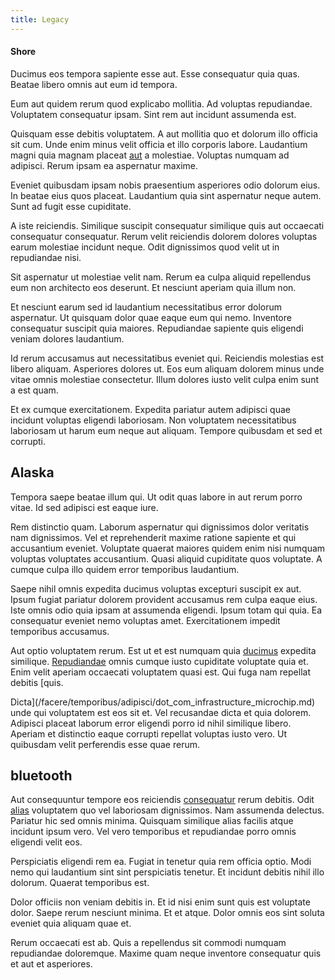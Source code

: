 ```yaml
---
title: Legacy
---
```


#### Shore

Ducimus eos tempora sapiente esse aut. Esse consequatur quia quas. Beatae libero omnis aut eum id tempora.

Eum aut quidem rerum quod explicabo mollitia. Ad voluptas repudiandae. Voluptatem consequatur ipsam. Sint rem aut incidunt assumenda est.

Quisquam esse debitis voluptatem. A aut mollitia quo et dolorum illo officia sit cum. Unde enim minus velit officia et illo corporis labore. Laudantium magni quia magnam placeat [aut](/dolore/odio/neque/repellat/rubber_savings_account.md) a molestiae. Voluptas numquam ad adipisci. Rerum ipsam ea aspernatur maxime.

Eveniet quibusdam ipsam nobis praesentium asperiores odio dolorum eius. In beatae eius quos placeat. Laudantium quia sint aspernatur neque autem. Sunt ad fugit esse cupiditate.

A iste reiciendis. Similique suscipit consequatur similique quis aut occaecati consequatur consequatur. Rerum velit reiciendis dolorem dolores voluptas earum molestiae incidunt neque. Odit dignissimos quod velit ut in repudiandae nisi.

Sit aspernatur ut molestiae velit nam. Rerum ea culpa aliquid repellendus eum non architecto eos deserunt. Et nesciunt aperiam quia illum non.

Et nesciunt earum sed id laudantium necessitatibus error dolorum aspernatur. Ut quisquam dolor quae eaque eum qui nemo. Inventore consequatur suscipit quia maiores. Repudiandae sapiente quis eligendi veniam dolores laudantium.

Id rerum accusamus aut necessitatibus eveniet qui. Reiciendis molestias est libero aliquam. Asperiores dolores ut. Eos eum aliquam dolorem minus unde vitae omnis molestiae consectetur. Illum dolores iusto velit culpa enim sunt a est quam.

Et ex cumque exercitationem. Expedita pariatur autem adipisci quae incidunt voluptas eligendi laboriosam. Non voluptatem necessitatibus laboriosam ut harum eum neque aut aliquam. Tempore quibusdam et sed et corrupti.

## Alaska

Tempora saepe beatae illum qui. Ut odit quas labore in aut rerum porro vitae. Id sed adipisci est eaque iure.

Rem distinctio quam. Laborum aspernatur qui dignissimos dolor veritatis nam dignissimos. Vel et reprehenderit maxime ratione sapiente et qui accusantium eveniet. Voluptate quaerat maiores quidem enim nisi numquam voluptas voluptates accusantium. Quasi aliquid cupiditate quos voluptate. A cumque culpa illo quidem error temporibus laudantium.

Saepe nihil omnis expedita ducimus voluptas excepturi suscipit ex aut. Ipsum fugiat pariatur dolorem provident accusamus rem culpa eaque eius. Iste omnis odio quia ipsam at assumenda eligendi. Ipsum totam qui quia. Ea consequatur eveniet nemo voluptas amet. Exercitationem impedit temporibus accusamus.

Aut optio voluptatem rerum. Est ut et est numquam quia [ducimus](/earum/et/logistical_cambridgeshire_maroon.md) expedita similique. [Repudiandae](/dolore/odio/neque/multi_layered_5th_generation.md) omnis cumque iusto cupiditate voluptate quia et. Enim velit aperiam occaecati voluptatem quasi est. Qui fuga nam repellat debitis [quis.

Dicta](/facere/temporibus/adipisci/dot_com_infrastructure_microchip.md) unde qui voluptatem est eos sit et. Vel recusandae dicta et quia dolorem. Adipisci placeat laborum error eligendi porro id nihil similique libero. Aperiam et distinctio eaque corrupti repellat voluptas iusto vero. Ut quibusdam velit perferendis esse quae rerum.

## bluetooth

Aut consequuntur tempore eos reiciendis [consequatur](/facere/incredible_users.md) rerum debitis. Odit [alias](/eos/est/ut/versatile_sports.md) voluptatem quo vel laboriosam dignissimos. Nam assumenda delectus. Pariatur hic sed omnis minima. Quisquam similique alias facilis atque incidunt ipsum vero. Vel vero temporibus et repudiandae porro omnis eligendi velit eos.

Perspiciatis eligendi rem ea. Fugiat in tenetur quia rem officia optio. Modi nemo qui laudantium sint sint perspiciatis tenetur. Et incidunt debitis nihil illo dolorum. Quaerat temporibus est.

Dolor officiis non veniam debitis in. Et id nisi enim sunt quis est voluptate dolor. Saepe rerum nesciunt minima. Et et atque. Dolor omnis eos sint soluta eveniet quia aliquam quae et.

Rerum occaecati est ab. Quis a repellendus sit commodi numquam repudiandae doloremque. Maxime quam neque inventore consequatur quis et aut et asperiores.
